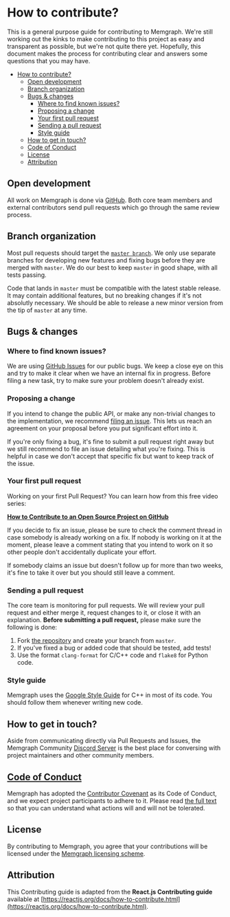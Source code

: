 # How to contribute?

This is a general purpose guide for contributing to Memgraph. We're still
working out the kinks to make contributing to this project as easy and
transparent as possible, but we're not quite there yet. Hopefully, this document
makes the process for contributing clear and answers some questions that you may
have.

- [How to contribute?](#how-to-contribute)
  - [Open development](#open-development)
  - [Branch organization](#branch-organization)
  - [Bugs & changes](#bugs--changes)
    - [Where to find known issues?](#where-to-find-known-issues)
    - [Proposing a change](#proposing-a-change)
    - [Your first pull request](#your-first-pull-request)
    - [Sending a pull request](#sending-a-pull-request)
    - [Style guide](#style-guide)
  - [How to get in touch?](#how-to-get-in-touch)
  - [Code of Conduct](#code-of-conduct)
  - [License](#license)
  - [Attribution](#attribution)

## Open development

All work on Memgraph is done via [GitHub](https://github.com/memgraph/memgraph).
Both core team members and external contributors send pull requests which go
through the same review process.

## Branch organization

Most pull requests should target the [`master
branch`](https://github.com/memgraph/memgraph/tree/master). We only use separate
branches for developing new features and fixing bugs before they are merged with
`master`. We do our best to keep `master` in good shape, with all tests passing.

Code that lands in `master` must be compatible with the latest stable release.
It may contain additional features, but no breaking changes if it's not
absolutly necessary. We should be able to release a new minor version from the
tip of `master` at any time.

## Bugs & changes

### Where to find known issues?

We are using [GitHub Issues](https://github.com/memgraph/memgraph/issues) for
our public bugs. We keep a close eye on this and try to make it clear when we
have an internal fix in progress. Before filing a new task, try to make sure
your problem doesn't already exist.

### Proposing a change

If you intend to change the public API, or make any non-trivial changes to the
implementation, we recommend [filing an
issue](https://github.com/memgraph/memgraph/issues/new). This lets us reach an
agreement on your proposal before you put significant effort into it.

If you're only fixing a bug, it's fine to submit a pull request right away but
we still recommend to file an issue detailing what you're fixing. This is
helpful in case we don't accept that specific fix but want to keep track of the
issue.

### Your first pull request

Working on your first Pull Request? You can learn how from this free video
series:

**[How to Contribute to an Open Source Project on
GitHub](https://app.egghead.io/courses/how-to-contribute-to-an-open-source-project-on-github)**

If you decide to fix an issue, please be sure to check the comment thread in
case somebody is already working on a fix. If nobody is working on it at the
moment, please leave a comment stating that you intend to work on it so other
people don't accidentally duplicate your effort.

If somebody claims an issue but doesn't follow up for more than two weeks, it's
fine to take it over but you should still leave a comment.

### Sending a pull request

The core team is monitoring for pull requests. We will review your pull request
and either merge it, request changes to it, or close it with an explanation.
**Before submitting a pull request,** please make sure the following is done:

1. Fork [the repository](https://github.com/memgraph/memgraph) and create your
   branch from `master`.
2. If you've fixed a bug or added code that should be tested, add tests!
3. Use the format `clang-format` for C/C++ code and `flake8` for Python code.

### Style guide

Memgraph uses the [Google Style
Guide](https://google.github.io/styleguide/cppguide.html) for C++ in most of its
code. You should follow them whenever writing new code.

## How to get in touch?

Aside from communicating directly via Pull Requests and Issues, the Memgraph
Community [Discord Server](https://discord.gg/memgraph) is the best place for
conversing with project maintainers and other community members.

## [Code of Conduct](https://github.com/memgraph/memgraph/blob/master/CODE_OF_CONDUCT.md)

Memgraph has adopted the [Contributor
Covenant](https://www.contributor-covenant.org/) as its Code of Conduct, and we
expect project participants to adhere to it. Please read [the full
text](https://github.com/memgraph/memgraph/blob/master/CODE_OF_CONDUCT.md) so
that you can understand what actions will and will not be tolerated.

## License

By contributing to Memgraph, you agree that your contributions will be licensed
under the [Memgraph licensing
scheme](https://github.com/memgraph/memgraph/blob/master/LICENSE).

## Attribution

This Contributing guide is adapted from the **React.js Contributing guide**
available at
[https://reactjs.org/docs/how-to-contribute.html](https://reactjs.org/docs/how-to-contribute.html).
